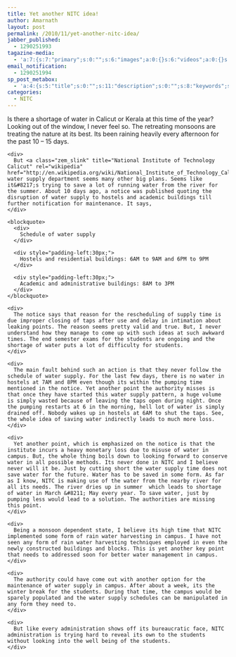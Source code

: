 ```yaml
---
title: Yet another NITC idea!
author: Amarnath
layout: post
permalink: /2010/11/yet-another-nitc-idea/
jabber_published:
  - 1290251993
tagazine-media:
  - 'a:7:{s:7:"primary";s:0:"";s:6:"images";a:0:{}s:6:"videos";a:0:{}s:11:"image_count";s:1:"0";s:6:"author";s:7:"7275700";s:7:"blog_id";s:8:"14700329";s:9:"mod_stamp";s:19:"2010-11-20 11:19:53";}'
email_notification:
  - 1290251994
sp_post_metabox:
  - 'a:4:{s:5:"title";s:0:"";s:11:"description";s:0:"";s:8:"keywords";s:0:"";s:7:"noindex";s:0:"";}'
categories:
  - NITC
---
```

<p id="top" />

<div>
  <div>
    <div id="c4ce7a5980e7831482252271_input">
      Is there a shortage of water in Calicut or Kerala at this time of the year? Looking out of the window, I never feel so. The retreating monsoons are treating the nature at its best. Its been raining heavily every afternoon for the past 10 &#8211; 15 days.
    </div>
    
    <div>
      But <a class="zem_slink" title="National Institute of Technology Calicut" rel="wikipedia" href="http://en.wikipedia.org/wiki/National_Institute_of_Technology_Calicut">NITC</a> water supply department seems many other big plans. Seems like it&#8217;s trying to save a lot of running water from the river for the summer. About 10 days ago, a notice was published quoting the disruption of water supply to hostels and academic buildings till further notification for maintenance. It says,
    </div>
    
    <blockquote>
      <div>
        Schedule of water supply
      </div>
      
      <div style="padding-left:30px;">
        Hostels and residential buildings: 6AM to 9AM and 6PM to 9PM
      </div>
      
      <div style="padding-left:30px;">
        Academic and administrative buildings: 8AM to 3PM
      </div>
    </blockquote>
    
    <div>
      The notice says that reason for the rescheduling of supply time is due improper closing of taps after use and delay in intimation about leaking points. The reason seems pretty valid and true. But, I never understand how they manage to come up with such ideas at such awkward times. The end semester exams for the students are ongoing and the shortage of water puts a lot of difficulty for students.
    </div>
    
    <div>
      The main fault behind such an action is that they never follow the schedule of water supply. For the last few days, there is no water in hostels at 7AM and 8PM even though its within the pumping time mentioned in the notice. Yet another point the authority misses is that once they have started this water supply pattern, a huge volume is simply wasted because of leaving the taps open during night. Once the pumping restarts at 6 in the morning, hell lot of water is simply drained off. Nobody wakes up in hostels at 6AM to shut the taps. See, the whole idea of saving water indirectly leads to much more loss.
    </div>
    
    <div>
      Yet another point, which is emphasized on the notice is that the institute incurs a heavy monetary loss due to misuse of water in campus. But, the whole thing boils down to looking forward to conserve water in all possible methods. Its never done in NITC and I believe never will it be. Just by cutting short the water supply time does not save water for the future. Water has to be saved in some form. As far as I know, NITC is making use of the water from the nearby river for all its needs. The river dries up in summer  which leads to shortage of water in March &#8211; May every year. To save water, just by pumping less would lead to a solution. The authorities are missing this point.
    </div>
    
    <div>
      Being a monsoon dependent state, I believe its high time that NITC implemented some form of rain water harvesting in campus. I have not seen any form of rain water harvesting techniques employed in even the newly constructed buildings and blocks. This is yet another key point that needs to addressed soon for better water management in campus.
    </div>
    
    <div>
      The authority could have come out with another option for the maintenance of water supply in campus. After about a week, its the winter break for the students. During that time, the campus would be sparely populated and the water supply schedules can be manipulated in any form they need to.
    </div>
    
    <div>
      But like every administration shows off its bureaucratic face, NITC administration is trying hard to reveal its own to the students without looking into the well being of the students.
    </div>
  </div>
</div>